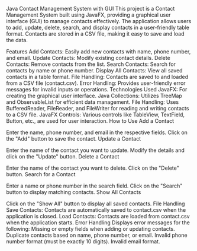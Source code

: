 Java Contact Management System with GUI
This project is a Contact Management System built using JavaFX, providing a graphical user interface (GUI) to manage contacts effectively. The application allows users to add, update, delete, search, and display contacts in a user-friendly table format. Contacts are stored in a CSV file, making it easy to save and load the data.

Features
Add Contacts: Easily add new contacts with name, phone number, and email.
Update Contacts: Modify existing contact details.
Delete Contacts: Remove contacts from the list.
Search Contacts: Search for contacts by name or phone number.
Display All Contacts: View all saved contacts in a table format.
File Handling: Contacts are saved to and loaded from a CSV file (contact.csv).
Error Handling: Provides user-friendly error messages for invalid inputs or operations.
Technologies Used
JavaFX: For creating the graphical user interface.
Java Collections: Utilizes TreeMap and ObservableList for efficient data management.
File Handling: Uses BufferedReader, FileReader, and FileWriter for reading and writing contacts to a CSV file.
JavaFX Controls: Various controls like TableView, TextField, Button, etc., are used for user interaction.
How to Use
Add a Contact

Enter the name, phone number, and email in the respective fields.
Click on the "Add" button to save the contact.
Update a Contact

Enter the name of the contact you want to update.
Modify the details and click on the "Update" button.
Delete a Contact

Enter the name of the contact you want to delete.
Click on the "Delete" button.
Search for a Contact

Enter a name or phone number in the search field.
Click on the "Search" button to display matching contacts.
Show All Contacts

Click on the "Show All" button to display all saved contacts.
File Handling
Save Contacts: Contacts are automatically saved to contact.csv when the application is closed.
Load Contacts: Contacts are loaded from contact.csv when the application starts.
Error Handling
Displays error messages for the following:
Missing or empty fields when adding or updating contacts.
Duplicate contacts based on name, phone number, or email.
Invalid phone number format (must be exactly 10 digits).
Invalid email format.
